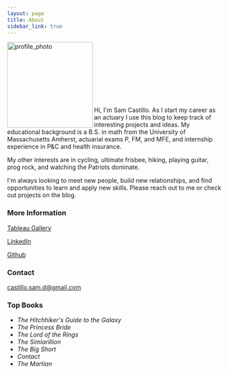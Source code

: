 ```yaml
---
layout: page
title: About
sidebar_link: true
---
```

<img src="sdcastillo.github.io/assets/css/website_photo.jpg" alt="profile_photo" align ="left" style="width: 200px; clear:both;"/>

<br/><br/>
<br/><br/>
<br/><br/>
<br/><br/>

Hi, I'm Sam Castillo.  As I start my career as an actuary I use this blog to keep track of interesting projects and ideas.  My educational background is a B.S. in math from the University of Massachusetts Amherst, actuarial exams P, FM, and MFE, and internship experience in P&C and health insurance.  

My other interests are in cycling, ultimate frisbee, hiking, playing guitar, prog rock, and watching the Patriots dominate.  

I'm always looking to meet new people, build new relationships, and find opportunities to learn and apply new skills. Please reach out to me or check out projects on the blog.

### More Information

[Tableau Gallery](public.tableau.com/profile/samuel.castillo#!/)

[LinkedIn](https://www.linkedin.com/in/sdcastillo/)

[Github](https://github.com/sdcastillo)

### Contact 

[castillo.sam.d@gmail.com](mailto:castillo.sam.d@gmail.com)

### Top Books

 - *The Hitchhiker's Guide to the Galaxy* 
 - *The Princess Bride*
 - *The Lord of the Rings*
 - *The Simlarillion*
 - *The Big Short*
 - *Contact*
 - *The Martian*

